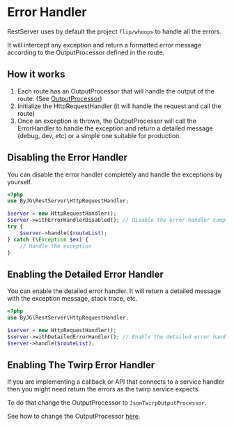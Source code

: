 # Error Handler

RestServer uses by default the project `flip/whoops` to handle all the errors. 

It will intercept any exception and return a formatted error message according to the 
OutputProcessor defined in the route.

## How it works

1. Each route has an OutputProcessor that will handle the output of the route. (See [OutputProcessor](outprocessor))
2. Initialize the HttpRequestHandler (it will handle the request and call the route)
3. Once an exception is thrown, the OutputProcessor will call the ErrorHandler 
to handle the exception and return a detailed message (debug, dev, etc) or a simple one suitable
for production.

## Disabling the Error Handler

You can disable the error handler completely and handle the exceptions by yourself.

```php
<?php
use ByJG\RestServer\HttpRequestHandler;

$server = new HttpRequestHandler();
$server->withErrorHandlerDisabled(); // Disable the error handler completely
try {
    $server->handle($routeList);
} catch (\Exception $ex) {
    // Handle the exception
}
```

## Enabling the Detailed Error Handler

You can enable the detailed error handler. It will return a detailed message with the exception message,
stack trace, etc.

```php
<?php
use ByJG\RestServer\HttpRequestHandler;

$server = new HttpRequestHandler();
$server->withDetailedErrorHandler(); // Enable the detailed error handler, for debug purposes
$server->handle($routeList);
```

## Enabling The Twirp Error Handler

If you are implementing a callback or API that connects to a service handler
then you might need return the errors as the twirp service expects. 

To do that change the OutputProcessor to `JsonTwirpOutputProcessor`.

See how to change the OutputProcessor [here](outprocessor).